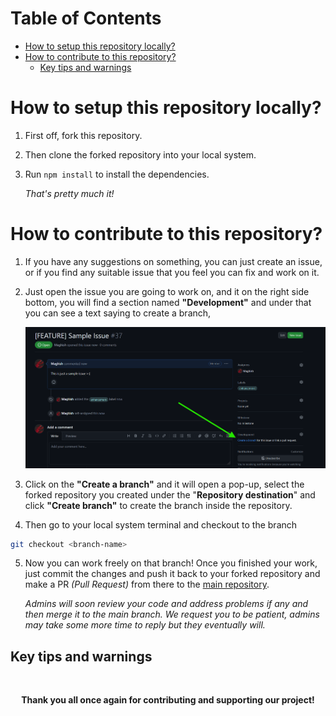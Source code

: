 # Table of Contents

- [How to setup this repository locally?](#how-to-setup-this-repository-locally)
- [How to contribute to this repository?](#how-to-contribute-to-this-repository)
  - [Key tips and warnings](#key-tips-and-warnings)

# How to setup this repository locally?

1. First off, fork this repository.
2. Then clone the forked repository into your local system.
3. Run `npm install` to install the dependencies.

   _That's pretty much it!_

# How to contribute to this repository?

1. If you have any suggestions on something, you can just create an issue, or if you find any suitable issue that you feel you can fix and work on it.
2. Just open the issue you are going to work on, and it on the right side bottom, you will find a section named **"Development"** and under that you can see a text saying to create a branch,

   ![CreateBranch](./img_for_docs/CreateBranch.png)

3. Click on the **"Create a branch"** and it will open a pop-up, select the forked repository you created under the "**Repository destination**" and click **"Create branch"** to create the branch inside the repository.

4. Then go to your local system terminal and checkout to the branch

```bash
git checkout <branch-name>
```

5. Now you can work freely on that branch! Once you finished your work, just commit the changes and push it back to your forked repository and make a PR _(Pull Request)_ from there to the [main repository](https://github.com/rage-js/core).

   _Admins will soon review your code and address problems if any and then merge it to the main branch. We request you to be patient, admins may take some more time to reply but they eventually will._

## Key tips and warnings

<br>

<div align="center" >

**Thank you all once again for contributing and supporting our project!**

</div>
